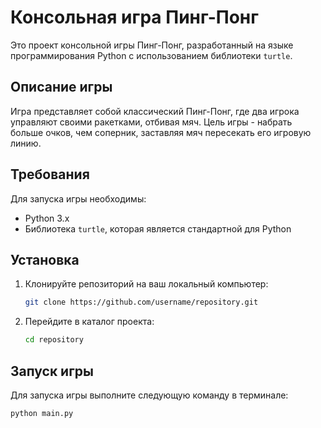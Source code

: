# Консольная игра Пинг-Понг

Это проект консольной игры Пинг-Понг, разработанный на языке программирования Python с использованием библиотеки `turtle`.

## Описание игры

Игра представляет собой классический Пинг-Понг, где два игрока управляют своими ракетками, отбивая мяч. Цель игры - набрать больше очков, чем соперник, заставляя мяч пересекать его игровую линию.

## Требования

Для запуска игры необходимы:
- Python 3.x
- Библиотека `turtle`, которая является стандартной для Python

## Установка

1. Клонируйте репозиторий на ваш локальный компьютер:
    ```sh
    git clone https://github.com/username/repository.git
    ```
2. Перейдите в каталог проекта:
    ```sh
    cd repository
    ```

## Запуск игры

Для запуска игры выполните следующую команду в терминале:
```sh
python main.py
